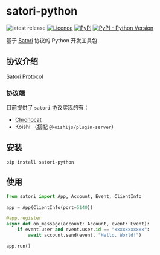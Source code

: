 # satori-python

![latest release](https://img.shields.io/github/release/RF-Tar-Railt/satori-python)
[![Licence](https://img.shields.io/github/license/RF-Tar-Railt/satori-python)](https://github.com/RF-Tar-Railt/satori-python/blob/main/LICENSE)
[![PyPI](https://img.shields.io/pypi/v/satori-python)](https://pypi.org/project/satori-python)
[![PyPI - Python Version](https://img.shields.io/pypi/pyversions/satori-python)](https://www.python.org/)

基于 [Satori](https://satori.js.org/zh-CN/) 协议的 Python 开发工具包

## 协议介绍

[Satori Protocol](https://satori.js.org/zh-CN/)

### 协议端

目前提供了 `satori` 协议实现的有：
- [Chronocat](https://chronocat.vercel.app)
- Koishi （搭配 `@koishijs/plugin-server`）

## 安装

```shell
pip install satori-python
```

## 使用

```python
from satori import App, Account, Event, ClientInfo

app = App(ClientInfo(port=5140))

@app.register
async def on_message(account: Account, event: Event):
    if event.user and event.user.id == "xxxxxxxxxxx":
        await account.send(event, "Hello, World!")

app.run()
```
